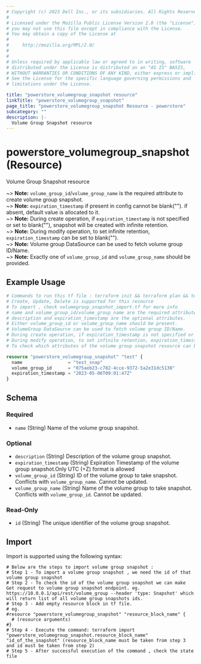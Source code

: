 ```yaml
---
# Copyright (c) 2023 Dell Inc., or its subsidiaries. All Rights Reserved.
#
# Licensed under the Mozilla Public License Version 2.0 (the "License");
# you may not use this file except in compliance with the License.
# You may obtain a copy of the License at
#
#     http://mozilla.org/MPL/2.0/
#
#
# Unless required by applicable law or agreed to in writing, software
# distributed under the License is distributed on an "AS IS" BASIS,
# WITHOUT WARRANTIES OR CONDITIONS OF ANY KIND, either express or implied.
# See the License for the specific language governing permissions and
# limitations under the License.

title: "powerstore_volumegroup_snapshot resource"
linkTitle: "powerstore_volumegroup_snapshot"
page_title: "powerstore_volumegroup_snapshot Resource - powerstore"
subcategory: ""
description: |-
  Volume Group Snapshot resource
---
```


# powerstore_volumegroup_snapshot (Resource)

Volume Group Snapshot resource

~> **Note:** `volume_group_id`/`volume_group_name` is the required attribute to create volume group snapshot.  
~> **Note:** `expiration_timestamp` if present in config cannot be blank(""). if absent, default value is allocated to it.  
~> **Note:** During create operation, if `expiration_timestamp` is not specified or set to blank(""), snapshot will be created with infinite retention.  
~> **Note:** During modify operation, to set infinite retention, `expiration_timestamp` can be set to blank("").  
~> **Note:** Volume group DataSource can be used to fetch volume group ID/Name.  
~> **Note:** Exactly one of `volume_group_id` and `volume_group_name` should be provided.  

## Example Usage

```terraform
# Commands to run this tf file : terraform init && terraform plan && terraform apply
# Create, Update, Delete is supported for this resource
# To import , check volumegroup_snapshot_import.tf for more info
# name and volume_group_id/volume_group_name are the required attributes to create volume group snapshot.
# description and expiration_timestamp are the optional attributes.
# Either volume_group_id or volume_group_name should be present.
# VolumeGroup DataSource can be used to fetch volume group ID/Name.
# During create operation, if expiration_timestamp is not specified or set to blank(""), snapshot will be created with infinite retention.
# During modify operation, to set infinite retention, expiration_timestamp can be set to blank("").
# To check which attributes of the volume group snapshot resource can be updated, please refer Product Guide in the documentation

resource "powerstore_volumegroup_snapshot" "test" {
  name                 = "test_snap"
  volume_group_id      = "075aeb23-c782-4cce-9372-5a2e31dc5138"
  expiration_timestamp = "2023-05-06T09:01:47Z"
}
```

<!-- schema generated by tfplugindocs -->
## Schema

### Required

- `name` (String) Name of the volume group snapshot.

### Optional

- `description` (String) Description of the volume group snapshot.
- `expiration_timestamp` (String) Expiration Timestamp of the volume group snapshot.Only UTC (+Z) format is allowed
- `volume_group_id` (String) ID of the volume group to take snapshot. Conflicts with `volume_group_name`. Cannot be updated.
- `volume_group_name` (String) Name of the volume group to take snapshot. Conflicts with `volume_group_id`. Cannot be updated.

### Read-Only

- `id` (String) The unique identifier of the volume group snapshot.

## Import

Import is supported using the following syntax:

```shell
# Below are the steps to import volume group snapshot :
# Step 1 - To import a volume group snapshot , we need the id of that volume group snapshot
# Step 2 - To check the id of the volume group snapshot we can make Get request to volume group snapshot endpoint. eg. https://10.0.0.1/api/rest/volume_group --header 'type: Snapshot' which will return list of all volume group snapshots ids.
# Step 3 - Add empty resource block in tf file.
# eg.
#resource "powerstore_volumegroup_snapshot" "resource_block_name" {
  # (resource arguments)
#}
# Step 4 - Execute the command: terraform import "powerstore_volumegroup_snapshot.resource_block_name" "id_of_the_snapshot" (resource_block_name must be taken from step 3 and id must be taken from step 2)
# Step 5 - After successful execution of the command , check the state file
```
